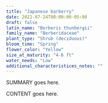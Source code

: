 ```yaml
---
title: "Japanese barberry"
date: 2022-07-24T00:00:00-05:00
draft: false
latin_name: "Berberis thunbergii"
family_name: "Berberidaceae"
plant_type: "Shrub (deciduous)"
bloom_time: "Spring"
flower_color: "Yellow"
size_at_maturity: "4-6 ft"
water_needs: "Low"
additional_characteristices_notes: ""
---
```


SUMMARY goes here.

<!--more-->

CONTENT goes here.